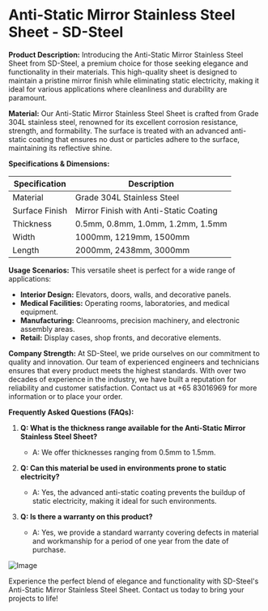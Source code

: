 # Anti-Static Mirror Stainless Steel Sheet - SD-Steel

**Product Description:**
Introducing the Anti-Static Mirror Stainless Steel Sheet from SD-Steel, a premium choice for those seeking elegance and functionality in their materials. This high-quality sheet is designed to maintain a pristine mirror finish while eliminating static electricity, making it ideal for various applications where cleanliness and durability are paramount.

**Material:**
Our Anti-Static Mirror Stainless Steel Sheet is crafted from Grade 304L stainless steel, renowned for its excellent corrosion resistance, strength, and formability. The surface is treated with an advanced anti-static coating that ensures no dust or particles adhere to the surface, maintaining its reflective shine.

**Specifications & Dimensions:**

| Specification | Description |
|---------------|-------------|
| Material      | Grade 304L Stainless Steel |
| Surface Finish| Mirror Finish with Anti-Static Coating |
| Thickness     | 0.5mm, 0.8mm, 1.0mm, 1.2mm, 1.5mm |
| Width         | 1000mm, 1219mm, 1500mm |
| Length        | 2000mm, 2438mm, 3000mm |

**Usage Scenarios:**
This versatile sheet is perfect for a wide range of applications:
- **Interior Design:** Elevators, doors, walls, and decorative panels.
- **Medical Facilities:** Operating rooms, laboratories, and medical equipment.
- **Manufacturing:** Cleanrooms, precision machinery, and electronic assembly areas.
- **Retail:** Display cases, shop fronts, and decorative elements.

**Company Strength:**
At SD-Steel, we pride ourselves on our commitment to quality and innovation. Our team of experienced engineers and technicians ensures that every product meets the highest standards. With over two decades of experience in the industry, we have built a reputation for reliability and customer satisfaction. Contact us at +65 83016969 for more information or to place your order.

**Frequently Asked Questions (FAQs):**
1. **Q: What is the thickness range available for the Anti-Static Mirror Stainless Steel Sheet?**
   - A: We offer thicknesses ranging from 0.5mm to 1.5mm.
   
2. **Q: Can this material be used in environments prone to static electricity?**
   - A: Yes, the advanced anti-static coating prevents the buildup of static electricity, making it ideal for such environments.

3. **Q: Is there a warranty on this product?**
   - A: Yes, we provide a standard warranty covering defects in material and workmanship for a period of one year from the date of purchase.

![Image](https://github.com/user-attachments/assets/2567258e-e124-4816-932d-1809bd27ef0b)

Experience the perfect blend of elegance and functionality with SD-Steel's Anti-Static Mirror Stainless Steel Sheet. Contact us today to bring your projects to life!